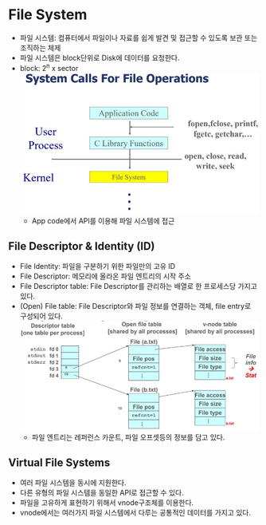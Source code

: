 # File System

- 파일 시스템: 컴퓨터에서 파일이나 자료를 쉽게 발견 및 접근할 수 있도록 보관 또는 조직하는 체제
- 파일 시스템은 block단위로 Disk에 데이터를 요청한다.
- block: 2<sup>n</sup> x sector
  ![](./img/filesystem.JPG)
  - App code에서 API를 이용해 파일 시스템에 접근

## File Descriptor & Identity (ID)

- File Identity: 파일을 구분하기 위한 파일만의 고유 ID
- File Descriptor: 메모리에 올라온 파일 엔트리의 시작 주소
- File Descriptor table: File Descriptor를 관리하는 배열로 한 프로세스당 가지고 있다.
- (Open) File table: File Descriptor와 파일 정보를 연결하는 객체, file entry로 구성되어 있다.
  ![](./img/filetabl.JPG)
  - 파일 엔트리는 레퍼런스 카운트, 파일 오프셋등의 정보를 담고 있다.

## Virtual File Systems

- 여러 파일 시스템을 동시에 지원한다.
- 다른 유형의 파일 시스템을 동일한 API로 접근할 수 있다.
- 파일을 고유하게 표현하기 위해서 vnode구조체를 이용한다.
- vnode에서는 여러가지 파일 시스템에서 다루는 공통적인 데이터를 가지고 있다.

